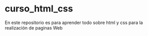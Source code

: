 # curso_html_css
En este repositorio es para aprender todo sobre html y css para la realización de paginas Web
